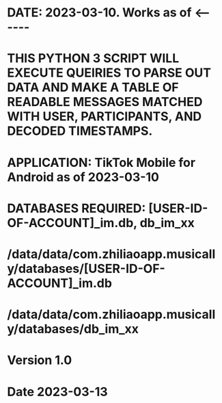 # DATE: 2023-03-10.  Works as of <------
# THIS PYTHON 3 SCRIPT WILL EXECUTE QUEIRIES TO PARSE OUT DATA AND MAKE A TABLE OF READABLE MESSAGES MATCHED WITH USER, PARTICIPANTS, AND DECODED TIMESTAMPS.
# APPLICATION: TikTok Mobile for Android as of 2023-03-10
# DATABASES REQUIRED: [USER-ID-OF-ACCOUNT]_im.db, db_im_xx
#
#       /data/data/com.zhiliaoapp.musically/databases/[USER-ID-OF-ACCOUNT]_im.db
#       /data/data/com.zhiliaoapp.musically/databases/db_im_xx
#
# Version 1.0
# Date  2023-03-13


